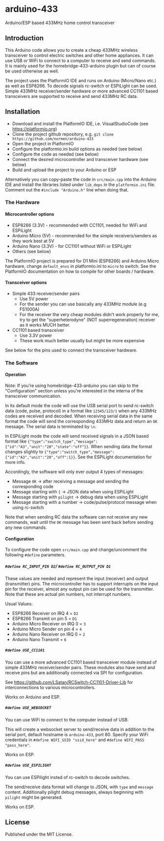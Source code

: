 # arduino-433
Arduino/ESP based 433MHz home control transceiver

## Introduction
This Arduino code allows you to create a cheap 433MHz wireless transceiver to control electric switches and other home appliances. It can use USB or WiFi to connect to a computer to receive and send commands. It is mainly used for the homebridge-433-arduino plugin but can of course be used otherwise as well.

The project uses the PlatformIO IDE and runs on Arduino (Micro/Nano etc.) as well as ESP8266. To decode signals rc-switch or ESPiLight can be used. Simple 433MHz receiver/sender hardware or more advanced CC1101 based transceivers are supported to receive and send 433MHz RC data.

## Installation
- Download and install the PlatformIO IDE, i.e. VisualStudioCode (see https://platformio.org)
- Clone the project github repository, e.g. `git clone https://github.com/normen/arduino-433`
- Open the project in PlatformIO
- Configure the platformio.ini build options as needed (see below)
- Configure the code as needed (see below)
- Connect the desired microcontroller and transceiver hardware (see below)
- Build and upload the project to your Arduino or ESP

Alternatively you can copy-paste the code in `src/main.cpp` into the Arduino IDE and install the libraries listed under `lib_deps` in the `platformio.ini` file. Comment out the `#include "Arduino.h"` line when doing that.

### The Hardware
#### Microcontroller options
- ESP8266 (3.3V) - recommended with CC1101, needed for WiFi and ESPiLight
- Arduino Micro (5V) - recommended for the simple receivers/senders as they work best at 5V
- Arduino Nano (3.3V) - for CC1101 without WiFi or ESPiLight
- Others (see below)

The PlatformIO project is prepared for D1 Mini (ESP8266) and Arduino Micro hardware, change `default_envs` in platformio.ini to `micro` to switch. See the PlatformIO documentation on how to compile for other boards / hardware.

#### Transceiver options
- Simple 433 receiver/sender pairs
  - Use 5V power
  - For the sender you can use basically any 433MHz module (e.g FS1000A)
  - For the receiver the very cheap modules didn't work properly for me, try to get the "superheterodyne" (NOT superregeneration) receiver as it works MUCH better.
- CC1101 based transceiver
  - Use 3.3V power
  - These work much better usually but might be more expensive

See below for the pins used to connect the transceiver hardware.

### The Software
#### Operation
Note: If you're using homebridge-433-arduino you can skip to the "Configuration" section unless you're interested in the interna of the transceiver communication.

In its default mode the code will use the USB serial port to send rc-switch data (code, pulse, protocol) in a format like `12345/123/1` when any 433MHz codes are received and decoded. When receiving serial data in the same format the code will send the corresponding 433MHz data and return an `OK` message. The serial data is terminated by `\n`.

In ESPiLight mode the code will send received signals in a JSON based format like `{"type":"switch_type","message":{"id":"A3","unit":"20","state":"off"}}`. When sending data the format changes slightly to `{"type":"switch_type","message":{"id":"A3","unit":"20","off":1}}`. See the ESPiLight documentation for more info.

Accordingly, the software will only ever output 4 types of messages:
- Message `OK` -> after receiving a message and sending the corresponding code
- Message starting with `{` -> JSON data when using ESPiLight
- Message starting with `pilight` -> debug data when using ESPiLight
- Message starting with a number -> code/pulse/protocol message when using rc-switch

Note that when sending RC data the software can not receive any new commands, wait until the `OK` message has been sent back before sending any new commands.

#### Configuration
To configure the code open `src/main.cpp` and change/uncomment the following `#define` parameters.

##### `#define RC_INPUT_PIN D2`/ `#define RC_OUTPUT_PIN D1`
These values are needed and represent the input (receiver) and output (transmitter) pins. The microcontroller has to support interrupts on the input pin for the receiver, almost any output pin can be used for the transmitter. Note that these are actual pin numbers, not interrupt numbers.

Usual Values:
- ESP8266 Receiver on IRQ 4 = `D2`
- ESP8266 Transmit on pin 5 = `D1`
- Arduino Micro Receiver on IRQ 0 = `3`
- Arduino Micro Sender on pin 4 = `4`
- Arduino Nano Receiver on IRQ 0 = `2`
- Arduino Nano Transmit = `6`

##### `#define USE_CC1101`
You can use a more advanced CC1101 based transceiver module instead of simple 433MHz receiver/sender pairs. These modules also have send and receive pins but are additionally connected via SPI for configuration.

See https://github.com/LSatan/RCSwitch-CC1101-Driver-Lib for interconnections to various microcontrollers.

Works on Arduino and ESP.

##### `#define USE_WEBSOCKET`
You can use WiFi to connect to the computer instead of USB.

This will create a websocket server to send/receive data in addition to the serial port, default hostname is `arduino-433`, port 80. Specify your WiFi credentials in `#define WIFI_SSID "ssid_here"` and `#define WIFI_PASS "pass_here"`.

Works on ESP.

##### `#define USE_ESPILIGHT`
You can use ESPilight insted of rc-switch to decode switches.

The send/receive data format will change to JSON, with `type` and `message` content. Additionally pilight debug messages, always beginning with `pilight` might be generated.

Works on ESP.

## License
Published under the MIT License.